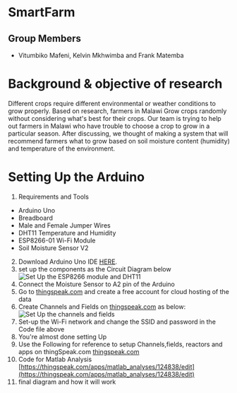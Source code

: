 # SmartFarm
## Group Members
* Vitumbiko Mafeni, Kelvin Mkhwimba and Frank Matemba

# Background & objective of research
Different crops require different environmental or weather conditions to grow properly. Based on research, farmers in Malawi Grow crops randomly without considering what's best for their crops. Our team is trying to help out farmers in Malawi who have trouble to choose a crop to grow in a particular season. After discussing, we thought of making a system that will recommend farmers what to grow based on soil moisture content (humidity) and temperature of the environment.  

# Setting Up the Arduino
1. Requirements and Tools
  * Arduino Uno
  * Breadboard
  * Male and Female Jumper Wires
  * DHT11 Temperature and Humidity
  * ESP8266-01 Wi-Fi Module
  * Soil Moisture Sensor V2
2. Download Arduino Uno IDE [HERE](https://www.arduino.cc/en/Main/Software).
3. set up the components as the Circuit Diagram below ![Set Up the ESP8266 module and DHT11](https://iotdesignpro.com/sites/default/files/inline-images/Circuit-Diagram-for-IoT-based-Temperature-and-Humidity-Monitoring-on-Thingspeak-using-Arduino-and-ESP8266.png "Diagram")
4. Connect the Moisture Sensor to A2 pin of the Arduino 
5. Go to [thingspeak.com](https://www.thingspeak.com) and create a free account for cloud hosting of the data
6. Create Channels and Fields on [thingspeak.com](https://thingspeak.com/channels) as below: ![Set Up the channels and fields](https://www.flex-iot.com/wp-content/uploads/2018/03/ThingSpeak2-500x219.jpg "Diagram")
6. Set-up the Wi-Fi network and change the SSID and password in the Code file above
7. You're almost done setting Up
8. Use the Following for reference to setup Channels,fields, reactors and apps on thingSpeak.com [thingspeak.com](https://thingspeak.com/channels/766328)
9. Code for Matlab Analysis [https://thingspeak.com/apps/matlab_analyses/124838/edit](https://thingspeak.com/apps/matlab_analyses/124838/edit)
10. final diagram and how it will work 
